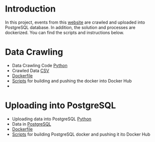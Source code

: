 # Introduction

In this project, events from this [website](https://www.lucernefestival.ch/en/program/summer-festival-23) are crawled and uploaded into PostgreSQL database. In addition, the solution and processes are dockerized. You can find the scripts and instructions below.

# Data Crawling

- Data Crawling Code [Python](https://github.com/alkimcelik/future_demand_case/blob/main/data_crawling.py)
- Crawled Data [CSV](https://github.com/alkimcelik/future_demand_case/blob/main/crawled_data.csv)
- [Dockerfile](https://github.com/alkimcelik/future_demand_case/blob/main/Dockerfile)
- [Scripts](https://github.com/alkimcelik/future_demand_case/blob/main/data_crawling_docker_instructions.md) for building and pushing the docker into Docker Hub
- 

# Uploading into PostgreSQL

- Uploading data into PostgreSQL [Python](https://github.com/alkimcelik/future_demand_case/blob/main/uploading_data_to_postgresql.py)
- Data in [PostgreSQL](https://github.com/alkimcelik/future_demand_case/blob/main/future_demand_case_alkim.sql)
- [Dockerfile](https://github.com/alkimcelik/future_demand_case/blob/main/Dockerfile_postgre)
- [Scripts]() for building PostgreSQL docker and pushing it ito Docker Hub
